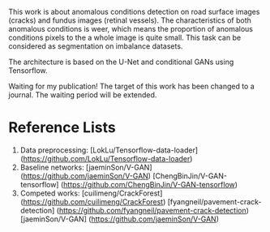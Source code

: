 This work is about anomalous conditions detection on road surface images (cracks) and fundus images (retinal vessels).
The characteristics of both anomalous conditions is weer, which means the proportion of anomalous conditions pixels to the a whole
image is quite small. This task can be considered as segmentation on imbalance datasets. 

The architecture is based on the U-Net and conditional GANs using Tensorflow.

Waiting for my publication! The target of this work has been changed to a journal. The waiting period will be extended. 


# Reference Lists
1. Data preprocessing: [LokLu/Tensorflow-data-loader] (https://github.com/LokLu/Tensorflow-data-loader)
2. Baseline networks: [jaeminSon/V-GAN] (https://github.com/jaeminSon/V-GAN)
                      [ChengBinJin/V-GAN-tensorflow] (https://github.com/ChengBinJin/V-GAN-tensorflow)
3. Competed works: [cuilimeng/CrackForest] (https://github.com/cuilimeng/CrackForest)
                   [fyangneil/pavement-crack-detection] (https://github.com/fyangneil/pavement-crack-detection)
                   [jaeminSon/V-GAN] (https://github.com/jaeminSon/V-GAN)
